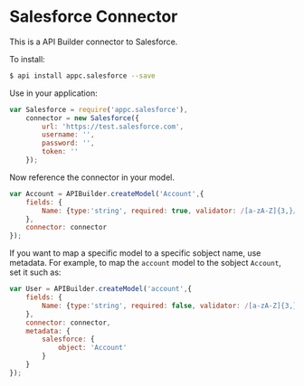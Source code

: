# Salesforce Connector

This is a API Builder connector to Salesforce.

To install:

```bash
$ api install appc.salesforce --save
```

Use in your application:

```javascript
var Salesforce = require('appc.salesforce'),
	connector = new Salesforce({
		url: 'https://test.salesforce.com',
		username: '',
		password: '',
		token: ''
	});
```

Now reference the connector in your model.

```javascript
var Account = APIBuilder.createModel('Account',{
	fields: {
		Name: {type:'string', required: true, validator: /[a-zA-Z]{3,}/ }
	},
	connector: connector
});
```

If you want to map a specific model to a specific sobject name, use metadata.  For example, to map the `account` model to the sobject `Account`, set it such as:

```javascript
var User = APIBuilder.createModel('account',{
	fields: {
		Name: {type:'string', required: false, validator: /[a-zA-Z]{3,}/ }
	},
	connector: connector,
	metadata: {
		salesforce: {
			object: 'Account'
		}
	}
});
```
